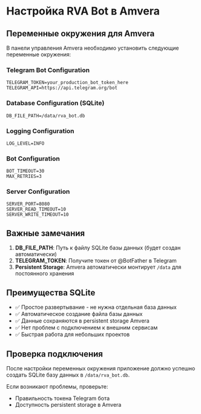 # Настройка RVA Bot в Amvera

## Переменные окружения для Amvera

В панели управления Amvera необходимо установить следующие переменные окружения:

### Telegram Bot Configuration
```
TELEGRAM_TOKEN=your_production_bot_token_here
TELEGRAM_API=https://api.telegram.org/bot
```

### Database Configuration (SQLite)
```
DB_FILE_PATH=/data/rva_bot.db
```

### Logging Configuration
```
LOG_LEVEL=INFO
```

### Bot Configuration
```
BOT_TIMEOUT=30
MAX_RETRIES=3
```

### Server Configuration
```
SERVER_PORT=8080
SERVER_READ_TIMEOUT=10
SERVER_WRITE_TIMEOUT=10
```

## Важные замечания

1. **DB_FILE_PATH**: Путь к файлу SQLite базы данных (будет создан автоматически)
3. **TELEGRAM_TOKEN**: Получите токен от @BotFather в Telegram
4. **Persistent Storage**: Amvera автоматически монтирует `/data` для постоянного хранения

## Преимущества SQLite

- ✅ Простое развертывание - не нужна отдельная база данных
- ✅ Автоматическое создание файла базы данных
- ✅ Данные сохраняются в persistent storage Amvera
- ✅ Нет проблем с подключением к внешним сервисам
- ✅ Быстрая работа для небольших проектов

## Проверка подключения

После настройки переменных окружения приложение должно успешно создать SQLite базу данных в `/data/rva_bot.db`.

Если возникают проблемы, проверьте:
- Правильность токена Telegram бота
- Доступность persistent storage в Amvera
